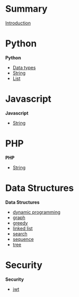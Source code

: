 # Summary

[Introduction](./introduction.md)

# Python
**Python**
- [Data types](./python/data_type/README.md)
- [String](./python/string/README.md)
- [List](./python/list/README.md)

# Javascript
**Javascript**
- [String](./javascript/string/README.md)

# PHP
**PHP**
- [String](./php/string/README.md)

# Data Structures
**Data Structures**
- [dynamic programming](./data_structure/README.md)
- [graph](./data_structure/README.md)
- [greedy](./data_structure/README.md)
- [linked list](./data_structure/README.md)
- [search](./data_structure/README.md)
- [sequence](./data_structure/README.md)
- [tree](./data_structure/README.md)

# Security
**Security**
- [jwt](security/jwt/README.md)
